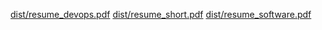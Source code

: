 [dist/resume_devops.pdf](https://tjouan.github.io/tj-resume/dist/resume_devops.pdf)
[dist/resume_short.pdf](https://tjouan.github.io/tj-resume/dist/resume_short.pdf)
[dist/resume_software.pdf](https://tjouan.github.io/tj-resume/dist/resume_software.pdf)
